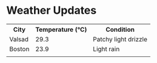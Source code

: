 # Weather Updates

<!-- WEATHER-UPDATE-START -->
<table><tr><th>City</th><th>Temperature (°C)</th><th>Condition</th></tr><tr><td>Valsad</td><td>29.3</td><td>Patchy light drizzle</td></tr><tr><td>Boston</td><td>23.9</td><td>Light rain</td></tr><tr><td></td><td></td><td></td></tr></table>
<!-- WEATHER-UPDATE-END -->
